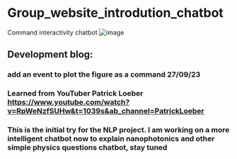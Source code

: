 # Group_website_introdution_chatbot


Command interactivity chatbot
![image](https://github.com/ZooBeasts/group_website_introdution_chatbot/assets/75404784/dbc30aec-732c-4af5-9745-4bcd83a1c8da)



## Development blog: 

### add an event to plot the figure as a command 27/09/23

### Learned from YouTuber Patrick Loeber  https://www.youtube.com/watch?v=RpWeNzfSUHw&t=1039s&ab_channel=PatrickLoeber

### This is the initial try for the NLP project. I am working on a more intelligent chatbot now to explain nanophotonics and other simple physics questions chatbot, stay tuned 
